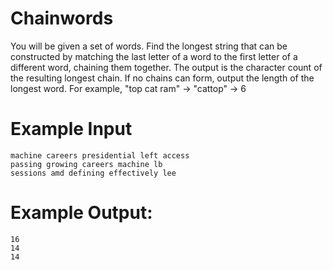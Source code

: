 <!-- RATING: Medium -->
<!-- NAME: Chainwords -->
<!-- GENERATOR: generator.py -->
# Chainwords

You will be given a set of words.  Find the longest string that can be constructed by matching the last letter of a word to the first letter of a different word, chaining them together.  The output is the character count of the resulting longest chain.  If no chains can form, output the length of the longest word. For example, "top cat ram" -> "cattop" -> 6

# Example Input
```
machine careers presidential left access
passing growing careers machine lb
sessions amd defining effectively lee
```

# Example Output:
```
16
14
14
```
